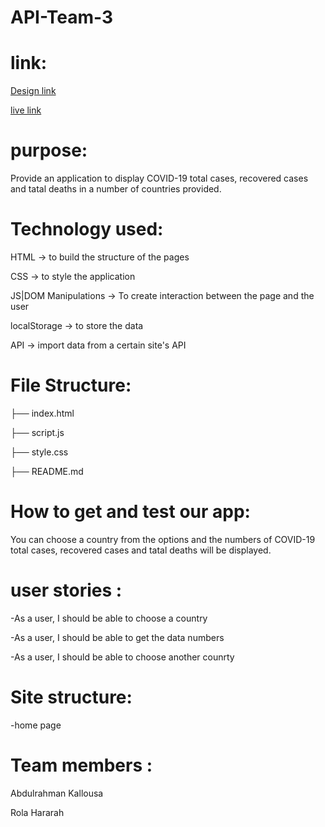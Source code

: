 # API-Team-3
# link:
[Design link](https://www.figma.com/file/eddFmzwdAeUYegSmEk2blV/API-APP?node-id=0%3A1)

[live link](https://gsg-fc03.github.io/API-Team-3/)

# purpose:
Provide an application to display COVID-19 total cases, recovered cases and tatal deaths in a number of countries provided.

# Technology used:
HTML → to build the structure of the pages

CSS → to style the application

JS|DOM Manipulations → To create interaction between the page and the user

localStorage → to store the data

API → import data from a certain site's API
# File Structure:
├── index.html

├── script.js

├── style.css

├── README.md

# How to get and test our app:
You can choose a country from the options and the numbers of COVID-19 total cases, recovered cases and tatal deaths will be displayed.

# user stories :
-As a user, I should be able to choose a country

-As a user, I should be able to get the data numbers

-As a user, I should be able to choose another counrty

# Site structure:
-home page

# Team members :
Abdulrahman Kallousa

Rola Hararah